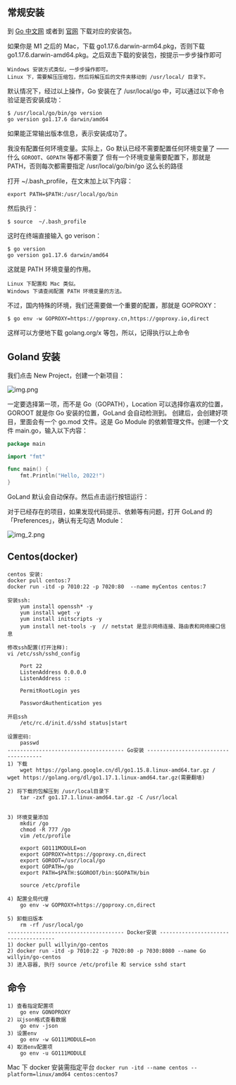 ## 常规安装
到 [Go 中文网](https://studygolang.com/dl) 或者到 [官网](https://go.dev/dl/) 下载对应的安装包。

如果你是 M1 之后的 Mac，下载 go1.17.6.darwin-arm64.pkg，否则下载 go1.17.6.darwin-amd64.pkg。之后双击下载的安装包，按提示一步步操作即可
````
Windows 安装方式类似，一步步操作即可。
Linux 下，需要解压压缩包，然后将解压后的文件夹移动到 /usr/local/ 目录下。
````
默认情况下，经过以上操作，Go 安装在了 /usr/local/go 中，可以通过以下命令验证是否安装成功：
```shell
$ /usr/local/go/bin/go version
go version go1.17.6 darwin/amd64
````
如果能正常输出版本信息，表示安装成功了。

我没有配置任何环境变量。实际上，Go 默认已经不需要配置任何环境变量了 —— 什么 `GOROOT`、`GOPATH` 等都不需要了
但有一个环境变量需要配置下，那就是 PATH，否则每次都需要指定 /usr/local/go/bin/go 这么长的路径

打开 ~/.bash_profile，在文末加上以下内容：
```shell
export PATH=$PATH:/usr/local/go/bin
````
然后执行：
```shell
$ source  ~/.bash_profile
````
这时在终端直接输入 go verison：
```shell
$ go version
go version go1.17.6 darwin/amd64
````
这就是 PATH 环境变量的作用。
````
Linux 下配置和 Mac 类似。
Windows 下请查阅配置 PATH 环境变量的方法。
````
不过，国内特殊的环境，我们还需要做一个重要的配置，那就是 GOPROXY：
```shell
$ go env -w GOPROXY=https://goproxy.cn,https://goproxy.io,direct
````
这样可以方便地下载 golang.org/x 等包，所以，记得执行以上命令
## Goland 安装
我们点击 New Project，创建一个新项目：

![img.png](./pic/img.png)

一定要选择第一项，而不是 Go（GOPATH），Location 可以选择你喜欢的位置，GOROOT 就是你 Go 安装的位置，GoLand 会自动检测到。
创建后，会创建好项目，里面会有一个 go.mod 文件。这是 Go Module 的依赖管理文件。创建一个文件 main.go，输入以下内容：
```go
package main

import "fmt"

func main() {
	fmt.Println("Hello, 2022!")
}
````
GoLand 默认会自动保存。然后点击运行按钮运行：

对于已经存在的项目，如果发现代码提示、依赖等有问题，打开 GoLand 的「Preferences」，确认有无勾选 Module：

![img_2.png](./pic/img_2.png)
## Centos(docker)
````
centos 安装:
docker pull centos:7
docker run -itd -p 7010:22 -p 7020:80  --name myCentos centos:7

安装ssh:
    yum install openssh* -y
    yum install wget -y
    yum install initscripts -y
    yum install net-tools -y  // netstat 是显示网络连接、路由表和网络接口信息
    
修改ssh配置(打开注释):
vi /etc/ssh/sshd_config

    Port 22
    ListenAddress 0.0.0.0
    ListenAddress ::

    PermitRootLogin yes

    PasswordAuthentication yes

开启ssh
    /etc/rc.d/init.d/sshd status|start

设置密码:
    passwd
------------------------------------- Go安装 -------------------------------------
1) 下载
    wget https://golang.google.cn/dl/go1.15.8.linux-amd64.tar.gz / wget https://golang.org/dl/go1.17.1.linux-amd64.tar.gz(需要翻墙)

2) 将下载的包解压到 /usr/local目录下
    tar -zxf go1.17.1.linux-amd64.tar.gz -C /usr/local


3) 环境变量添加
    mkdir /go
    chmod -R 777 /go
    vim /etc/profile

    export GO111MODULE=on
    export GOPROXY=https://goproxy.cn,direct
    export GOROOT=/usr/local/go
    export GOPATH=/go
    export PATH=$PATH:$GOROOT/bin:$GOPATH/bin

    source /etc/profile

4) 配置全局代理
    go env -w GOPROXY=https://goproxy.cn,direct
 
5) 卸载旧版本
    rm -rf /usr/local/go
------------------------------------- Docker安装 ------------------------------------- 
1) docker pull willyin/go-centos
2) docker run -itd -p 7010:22 -p 7020:80 -p 7030:8080 --name Go willyin/go-centos
3) 进入容器, 执行 source /etc/profile 和 service sshd start
````
## 命令
````
1) 查看指定配置项
    go env GONOPROXY
2) 以json格式查看数据
    go env -json
3) 设置env
    go env -w GO111MODULE=on
4) 取消env配置项
    go env -u GO111MODULE
````
Mac 下 docker 安装需指定平台 `docker run -itd --name centos --platform=linux/amd64 centos:centos7`
